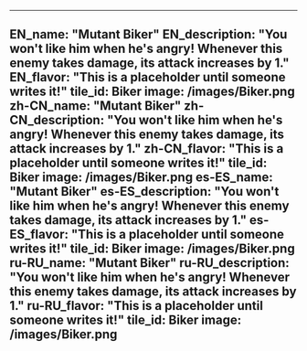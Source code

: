 ---

EN_name: "Mutant Biker"
EN_description: "You won't like him when he's angry!  Whenever this enemy takes damage, its attack increases by 1."
EN_flavor: "This is a placeholder until someone writes it!"
tile_id: Biker
image: /images/Biker.png
zh-CN_name: "Mutant Biker"
zh-CN_description: "You won't like him when he's angry!  Whenever this enemy takes damage, its attack increases by 1."
zh-CN_flavor: "This is a placeholder until someone writes it!"
tile_id: Biker
image: /images/Biker.png
es-ES_name: "Mutant Biker"
es-ES_description: "You won't like him when he's angry!  Whenever this enemy takes damage, its attack increases by 1."
es-ES_flavor: "This is a placeholder until someone writes it!"
tile_id: Biker
image: /images/Biker.png
ru-RU_name: "Mutant Biker"
ru-RU_description: "You won't like him when he's angry!  Whenever this enemy takes damage, its attack increases by 1."
ru-RU_flavor: "This is a placeholder until someone writes it!"
tile_id: Biker
image: /images/Biker.png
---